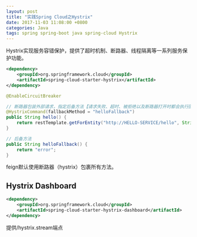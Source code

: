 ```yaml
---
layout: post
title: "实践Spring Cloud之Hystrix"
date: 2017-11-03 11:08:00 +0800
categories: Java
tags: spring spring-boot java spring-cloud Hystrix
---
```


Hystrix实现服务容错保护，提供了超时机制、断路器、线程隔离等一系列服务保护功能。



```xml
<dependency>
	<groupId>org.springframework.cloud</groupId>
	<artifactId>spring-cloud-starter-hystrix</artifactId>
</dependency>
```



```java
@EnableCircuitBreaker
```



```java
// 断路器包装外部请求，指定后备方法【请求失败、超时、被拒绝以及断路器打开时都会执行回退逻辑】
@HystrixCommand(fallbackMethod = "helloFallback")
public String hello() {
	return restTemplate.getForEntity("http://HELLO-SERVICE/hello", String.class).getBody();
}

// 后备方法
public String helloFallback() {
	return "error";
}
```



feign默认使用断路器（hystrix）包裹所有方法。

## Hystrix Dashboard

```xml
<dependency>
	<groupId>org.springframework.cloud</groupId>
	<artifactId>spring-cloud-starter-hystrix-dashboard</artifactId>
</dependency>
```

提供/hystrix.stream端点